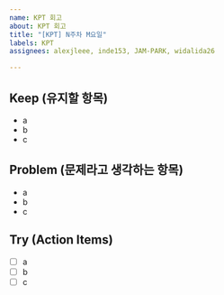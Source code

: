```yaml
---
name: KPT 회고
about: KPT 회고
title: "[KPT] N주차 M요일"
labels: KPT
assignees: alexjleee, inde153, JAM-PARK, widalida26

---
```


## Keep (유지할 항목)
- a
- b
- c
## Problem (문제라고 생각하는 항목)
- a
- b
- c
## Try (Action Items)
- [ ] a
- [ ] b
- [ ] c
